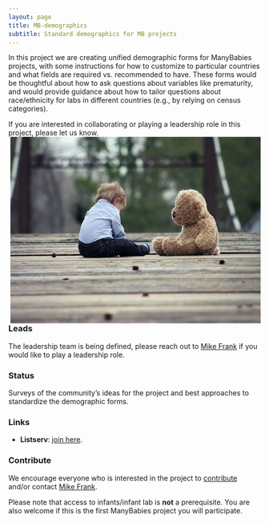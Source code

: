 ```yaml
---
layout: page
title: MB-demographics
subtitle: Standard demographics for MB projects
---
```


<!--
To-do:
-->

In this project we are creating unified demographic forms for ManyBabies projects, with some instructions for how to customize to particular countries and what fields are required vs. recommended to have. These forms would be thoughtful about how to ask questions about variables like prematurity, and would provide guidance about how to tailor questions about race/ethnicity for labs in different countries (e.g., by relying on census categories).

If you are interested in collaborating or playing a leadership role in this project, please let us know. <img style="float: right;" src="/assets/img/baby-623417_1920_500px.jpg">


### Leads
The leadership team is being defined, please reach out to [Mike Frank](mailto:mcfrank@stanford.edu) if you would like to play a leadership role.

<!--For a detailed index of collaborators (+ institutions, countries, studies), check the [**MB** collaborator dashboard](https://rodrigodalben.shinyapps.io/shiny_mb_map/): <video muted autoplay="autoplay" loop="loop" width="768" height="512">
    <source src="/assets/img/dashboard_studies.mp4" type="video/mp4">  
    </video>

<!-- Flourish
<div class="flourish-embed flourish-map" data-src="visualisation/2520119" data-url="https://flo.uri.sh/visualisation/2520119/embed"><script src="https://public.flourish.studio/resources/embed.js"></script></div>
-->

### Status
Surveys of the community’s ideas for the project and best approaches to standardize the demographic forms.

### Links
<!--* **Materials, Protocols, and Documentation**: [Google Drive](https://drive.google.com/drive/folders/1IW0daOJMG37FdoGkX1l12zhjPYSmPcD5).
* **Data and code**: [MB2-GitHub](https://github.com/manybabies/mb2-analysis).-->
* **Listserv**: [join here](https://mailman.stanford.edu/mailman/listinfo/manybabies-demographics).
<!--* **Slack**: Please email any of the members of the leadership team to get a Join invitation.
* **News**: [MB-AtHome news]({{site.baseurl}}/tags/#MB-AtHome).-->

### Contribute
We encourage everyone who is interested in the project to [contribute]({{site.baseurl}}/sign_up_log_in/) and/or contact [Mike Frank](mailto:mcfrank@stanford.edu).

Please note that access to infants/infant lab is **not** a prerequisite. You are also welcome if this is the first ManyBabies project you will participate.

<!-- ### Publications -->
